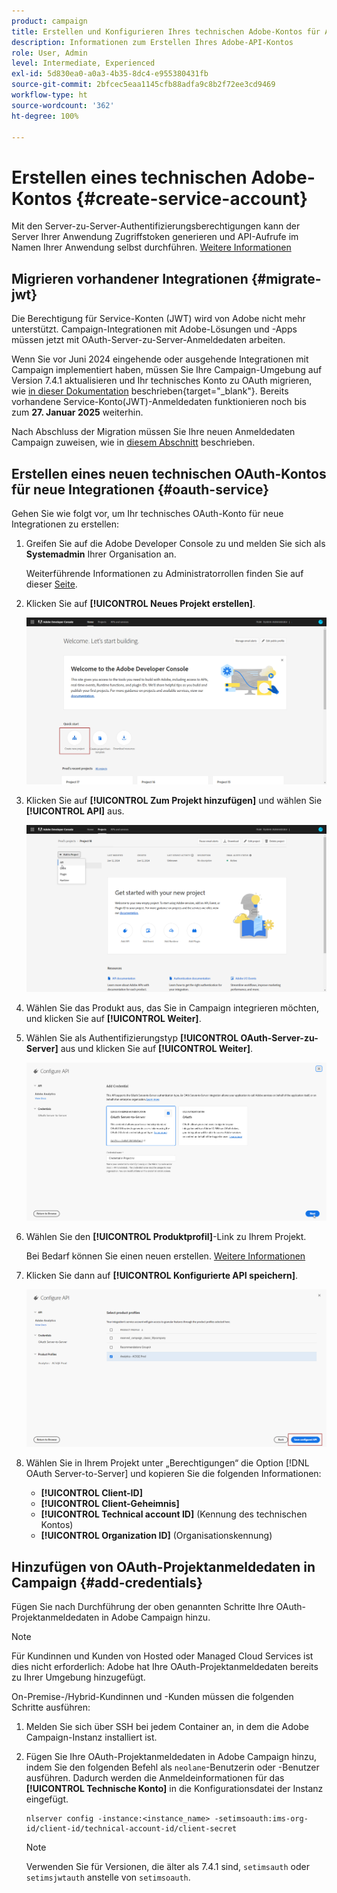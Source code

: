 ```yaml
---
product: campaign
title: Erstellen und Konfigurieren Ihres technischen Adobe-Kontos für APIs
description: Informationen zum Erstellen Ihres Adobe-API-Kontos
role: User, Admin
level: Intermediate, Experienced
exl-id: 5d830ea0-a0a3-4b35-8dc4-e955380431fb
source-git-commit: 2bfcec5eaa1145cfb88adfa9c8b2f72ee3cd9469
workflow-type: ht
source-wordcount: '362'
ht-degree: 100%

---
```


# Erstellen eines technischen Adobe-Kontos {#create-service-account}

Mit den Server-zu-Server-Authentifizierungsberechtigungen kann der Server Ihrer Anwendung Zugriffstoken generieren und API-Aufrufe im Namen Ihrer Anwendung selbst durchführen. [Weitere Informationen](https://developer.adobe.com/developer-console/docs/guides/authentication/ServerToServerAuthentication/)

## Migrieren vorhandener Integrationen {#migrate-jwt}

Die Berechtigung für Service-Konten (JWT) wird von Adobe nicht mehr unterstützt. Campaign-Integrationen mit Adobe-Lösungen und -Apps müssen jetzt mit OAuth-Server-zu-Server-Anmeldedaten arbeiten.

Wenn Sie vor Juni 2024 eingehende oder ausgehende Integrationen mit Campaign implementiert haben, müssen Sie Ihre Campaign-Umgebung auf Version 7.4.1 aktualisieren und Ihr technisches Konto zu OAuth migrieren, wie [in dieser Dokumentation](https://developer.adobe.com/developer-console/docs/guides/authentication/ServerToServerAuthentication/migration) beschrieben{target="_blank"}. Bereits vorhandene Service-Konto(JWT)-Anmeldedaten funktionieren noch bis zum **27. Januar 2025** weiterhin.

Nach Abschluss der Migration müssen Sie Ihre neuen Anmeldedaten Campaign zuweisen, wie in [diesem Abschnitt](#add-credentials) beschrieben.

## Erstellen eines neuen technischen OAuth-Kontos für neue Integrationen {#oauth-service}

Gehen Sie wie folgt vor, um Ihr technisches OAuth-Konto für neue Integrationen zu erstellen:

1. Greifen Sie auf die Adobe Developer Console zu und melden Sie sich als **Systemadmin** Ihrer Organisation an.

   Weiterführende Informationen zu Administratorrollen finden Sie auf dieser [Seite](https://helpx.adobe.com/de/enterprise/using/admin-roles.html).

1. Klicken Sie auf **[!UICONTROL Neues Projekt erstellen]**.

   ![](assets/api-account-1.png)

1. Klicken Sie auf **[!UICONTROL Zum Projekt hinzufügen]** und wählen Sie **[!UICONTROL API]** aus.

   ![](assets/api-account-2.png)

1. Wählen Sie das Produkt aus, das Sie in Campaign integrieren möchten, und klicken Sie auf **[!UICONTROL Weiter]**.

1. Wählen Sie als Authentifizierungstyp **[!UICONTROL OAuth-Server-zu-Server]** aus und klicken Sie auf **[!UICONTROL Weiter]**.

   ![](assets/api-account-3.png)

1. Wählen Sie den **[!UICONTROL Produktprofil]**-Link zu Ihrem Projekt.

   Bei Bedarf können Sie einen neuen erstellen. [Weitere Informationen](https://helpx.adobe.com/de/enterprise/using/manage-product-profiles.html)

1. Klicken Sie dann auf **[!UICONTROL Konfigurierte API speichern]**.

   ![](assets/api-account-4.png)

1. Wählen Sie in Ihrem Projekt unter „Berechtigungen“ die Option [!DNL OAuth Server-to-Server] und kopieren Sie die folgenden Informationen:

   * **[!UICONTROL Client-ID]**
   * **[!UICONTROL Client-Geheimnis]**
   * **[!UICONTROL Technical account ID]** (Kennung des technischen Kontos)
   * **[!UICONTROL Organization ID]** (Organisationskennung)

## Hinzufügen von OAuth-Projektanmeldedaten in Campaign {#add-credentials}

Fügen Sie nach Durchführung der oben genannten Schritte Ihre OAuth-Projektanmeldedaten in Adobe Campaign hinzu.

>[!NOTE]
>
>Für Kundinnen und Kunden von Hosted oder Managed Cloud Services ist dies nicht erforderlich: Adobe hat Ihre OAuth-Projektanmeldedaten bereits zu Ihrer Umgebung hinzugefügt.
>

On-Premise-/Hybrid-Kundinnen und -Kunden müssen die folgenden Schritte ausführen:

1. Melden Sie sich über SSH bei jedem Container an, in dem die Adobe Campaign-Instanz installiert ist.

1. Fügen Sie Ihre OAuth-Projektanmeldedaten in Adobe Campaign hinzu, indem Sie den folgenden Befehl als `neolane`-Benutzerin oder -Benutzer ausführen. Dadurch werden die Anmeldeinformationen für das **[!UICONTROL Technische Konto]** in die Konfigurationsdatei der Instanz eingefügt.

   ```
   nlserver config -instance:<instance_name> -setimsoauth:ims-org-id/client-id/technical-account-id/client-secret
   ```

   >[!NOTE]
   >
   > Verwenden Sie für Versionen, die älter als 7.4.1 sind, `setimsauth` oder `setimsjwtauth` anstelle von `setimsoauth`.


